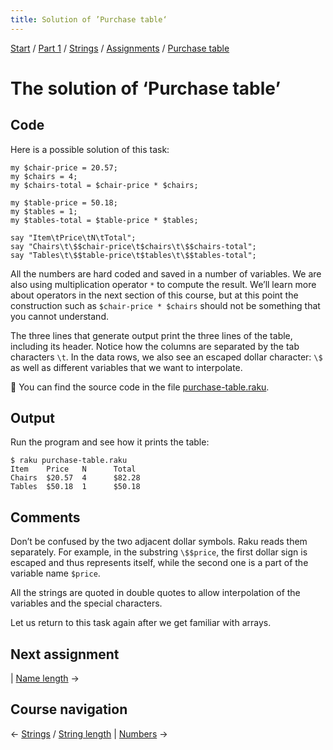 ```yaml
---
title: Solution of ’Purchase table‘
---
```


[Start](/raku-course) / [Part 1](/raku-course/part1) / [Strings](/raku-course/strings) / [Assignments](../..) / [Purchase table](..)

# The solution of ‘Purchase table’

## Code

Here is a possible solution of this task:

    my $chair-price = 20.57;
    my $chairs = 4;
    my $chairs-total = $chair-price * $chairs;

    my $table-price = 50.18;
    my $tables = 1;
    my $tables-total = $table-price * $tables;

    say "Item\tPrice\tN\tTotal";
    say "Chairs\t\$$chair-price\t$chairs\t\$$chairs-total";
    say "Tables\t\$$table-price\t$tables\t\$$tables-total";

All the numbers are hard coded and saved in a number of variables. We are also using multiplication operator `*` to compute the result. We’ll learn more about operators in the next section of this course, but at this point the construction such as `$chair-price * $chairs` should not be something that you cannot understand.

The three lines that generate output print the three lines of the table, including its header. Notice how the columns are separated by the tab characters `\t`. In the data rows, we also see an escaped dollar character: `\$` as well as different variables that we want to interpolate.

🦋 You can find the source code in the file [purchase-table.raku](https://github.com/ash/raku-course/blob/master/strings/assignments/purchase-table/solution/purchase-table.raku).

## Output

Run the program and see how it prints the table:

    $ raku purchase-table.raku
    Item    Price   N      Total
    Chairs  $20.57  4      $82.28
    Tables  $50.18  1      $50.18

## Comments

Don’t be confused by the two adjacent dollar symbols. Raku reads them separately. For example, in the substring `\$$price`, the first dollar sign is escaped and thus represents itself, while the second one is a part of the variable name `$price`.

All the strings are quoted in double quotes to allow interpolation of the variables and the special characters.

Let us return to this task again after we get familiar with arrays.

## Next assignment

| [Name length](../../name-length) →

## Course navigation

← [Strings](/raku-course/strings) / [String length](/raku-course/strings/string-length) | [Numbers](/raku-course/numbers) →



